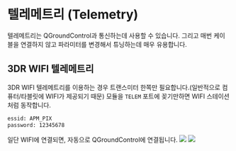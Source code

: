 # 텔레메트리 (Telemetry)
텔레메트리는 QGroundControl과 통신하는데 사용할 수 있습니다. 그리고 매번 케이블을 연결하지 않고 파라미터를 변경해서 튜닝하는데 매우 유용합니다.

## 3DR WIFI 텔레메트리

3DR WIFI 텔레메트리를 이용하는 경우 트랜스미터 한쪽만 필요합니다.(일반적으로 컴퓨터/타블릿에 WIFI가 제공되기 때문) 모듈을  ```TELEM``` 포트에 꽂기만하면 WIFI 스테이션처럼 동작합니다.
```sh
essid: APM_PIX
password: 12345678
```
일단 WIFI에 연결되면, 자동으로 QGroundControl에 연결됩니다.
![](images/hardware/3dr_wifi_1.JPG)
![](images/hardware/3dr_wifi_2.png)
